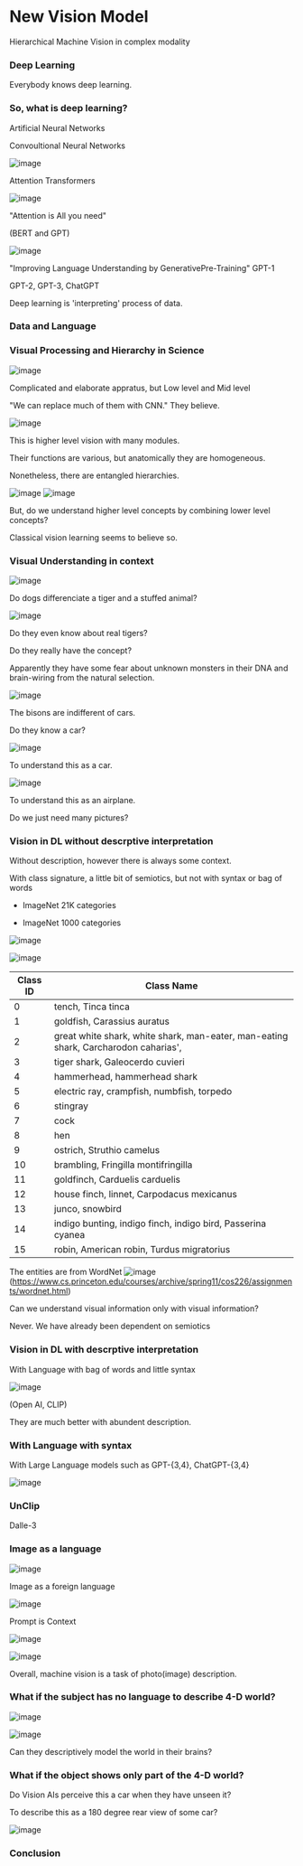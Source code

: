 # New Vision Model
Hierarchical Machine Vision in complex modality

### Deep Learning
Everybody knows deep learning.

### So, what is deep learning?

Artificial Neural Networks

Convoultional Neural Networks

![image](https://github.com/Vallum/new_vision/assets/30591790/c68d0b88-beab-4934-bedc-80e4590afbe0)

Attention
Transformers

![image](https://github.com/Vallum/new_vision/assets/30591790/f3c306c3-9555-4342-b9c4-aaa61f667167)

"Attention is All you need"

(BERT and GPT)

![image](https://github.com/Vallum/new_vision/assets/30591790/cd5cbb9b-03d2-4301-a3eb-5b1fe97a3b7c)

"Improving Language Understanding by GenerativePre-Training" GPT-1

GPT-2, GPT-3, ChatGPT

Deep learning is 'interpreting' process of data.

### Data and Language

### Visual Processing and Hierarchy in Science
![image](https://github.com/Vallum/new_vision/assets/30591790/450dc1d4-f03d-4c78-8eb4-61689015e67f)

Complicated and elaborate appratus, but Low level and Mid level

"We can replace much of them with CNN." They believe.

![image](https://github.com/Vallum/new_vision/assets/30591790/2f9cd41c-ae47-439a-910f-b8c4ca975f0b)

This is higher level vision with many modules.

Their functions are various, but anatomically they are homogeneous.

Nonetheless, there are entangled hierarchies.

![image](https://github.com/Vallum/new_vision/assets/30591790/103c2bbc-6f83-496c-9a28-71a9c536856f)
![image](https://github.com/Vallum/new_vision/assets/30591790/f7dd523b-5da6-4e91-867d-6953fc8146a6)

But, do we understand higher level concepts by combining lower level concepts?

Classical vision learning seems to believe so.

### Visual Understanding in context

![image](https://github.com/Vallum/new_vision/assets/30591790/1df509e9-36e5-4723-ab24-771c39a93aec)

Do dogs differenciate a tiger and a stuffed animal?

![image](https://github.com/Vallum/new_vision/assets/30591790/55858ea9-afba-4978-8399-5b6772c112bd)

Do they even know about real tigers?

Do they really have the concept?

Apparently they have some fear about unknown monsters in their DNA and brain-wiring from the natural selection.

![image](https://github.com/Vallum/new_vision/assets/30591790/7d021750-babd-437d-a700-523dab2fa1e2)

The bisons are indifferent of cars.

Do they know a car?

![image](https://github.com/Vallum/new_vision/assets/30591790/61bf9c6c-3582-4736-b55d-a792c1e3c2f9)

To understand this as a car.

![image](https://github.com/Vallum/new_vision/assets/30591790/14d5cf93-8084-46e4-8fa8-06b9e491decf)

To understand this as an airplane.

Do we just need many pictures?


### Vision in DL without descrptive interpretation

Without description, however there is always some context.

With class signature, a little bit of semiotics, but not with syntax or bag of words

- ImageNet 21K categories

- ImageNet 1000 categories

![image](https://github.com/Vallum/new_vision/assets/30591790/764bb2c8-8056-4184-8e56-268f1df6f894)

![image](https://github.com/Vallum/new_vision/assets/30591790/0ba191c3-94b1-4265-b3be-83d44c730882)

| Class ID | Class Name                                                                                        |
|----------|---------------------------------------------------------------------------------------------------|
| 0        | tench, Tinca tinca                                                                                        |
| 1        | goldfish, Carassius auratus                                                                            |
| 2        | great white shark, white shark, man-eater, man-eating shark, Carcharodon caharias',                  |
| 3        | tiger shark, Galeocerdo cuvieri                                                                   |
| 4        | hammerhead, hammerhead shark                                                                        |
| 5        | electric ray, crampfish, numbfish, torpedo                                                        |
| 6        | stingray                                                                                         |
| 7        | cock                                                                                             |
| 8        | hen                                                                                               |
| 9        | ostrich, Struthio camelus                                                                           |
| 10       | brambling, Fringilla montifringilla                                                                |
| 11       | goldfinch, Carduelis carduelis                                                                     |
| 12       | house finch, linnet, Carpodacus mexicanus                                                      |
| 13       | junco, snowbird                                                                                   |
| 14       | indigo bunting, indigo finch, indigo bird, Passerina cyanea                                       |
| 15       | robin, American robin, Turdus migratorius    |                   


The entities are from WordNet
![image](https://github.com/Vallum/new_vision/assets/30591790/cf05aaac-2c2f-48d1-88e1-cb1c8446ab38)
(https://www.cs.princeton.edu/courses/archive/spring11/cos226/assignments/wordnet.html)

Can we understand visual information only with visual information?

Never. We have already been dependent on semiotics

### Vision in DL with descrptive interpretation

With Language with bag of words and little syntax

![image](https://github.com/Vallum/new_vision/assets/30591790/04b5ec2b-3b14-4469-b94d-596c1bafb69d)

(Open AI, CLIP)

They are much better with abundent description.

### With Language with syntax

With Large Language models such as GPT-{3,4}, ChatGPT-{3,4}

![image](https://github.com/Vallum/new_vision/assets/30591790/9ff702aa-8021-4609-8496-a2e15fd0f74d)

### UnClip
Dalle-3

### Image as a language

![image](https://github.com/Vallum/new_vision/assets/30591790/6986eaa6-4421-4c9a-b632-b12827b864bc)

Image as a foreign language

![image](https://github.com/Vallum/new_vision/assets/30591790/e442693c-7c11-4128-96fd-eae339adbf38)

Prompt is Context

![image](https://github.com/Vallum/new_vision/assets/30591790/621941d5-8241-405b-b641-9f91b29a3c68)

![image](https://github.com/Vallum/new_vision/assets/30591790/a9d65828-e083-42e8-a519-822e41f2bd83)

Overall, machine vision is a task of photo(image) description.

### What if the subject has no language to describe 4-D world?

![image](https://github.com/Vallum/new_vision/assets/30591790/4626be98-f0bd-4b5a-af5d-0c3cdfad8d31)

![image](https://github.com/Vallum/new_vision/assets/30591790/75c1d73e-783e-486a-a36e-4b8e371ea178)

Can they descriptively model the world in their brains?

### What if the object shows only part of the 4-D world?

Do Vision AIs perceive this a car when they have unseen it? 

To describe this as a 180 degree rear view of some car?

![image](https://github.com/Vallum/new_vision/assets/30591790/e9573486-6c2b-446f-9a69-db493894fb4b)

### Conclusion

